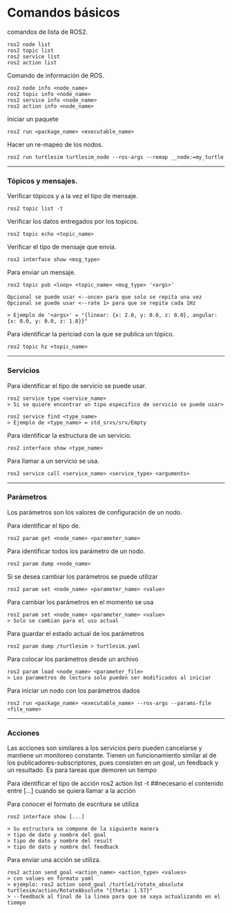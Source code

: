 # Comandos básicos

comandos de lista de ROS2.
```
ros2 node list
ros2 topic list
ros2 service list
ros2 action list
```

Comando de información de ROS.
```
ros2 node info <node_name>
ros2 topic info <node_name>
ros2 service info <node_name>
ros2 action info <node_name>
```

Iniciar un paquete
```
ros2 run <package_name> <executable_name>
```

Hacer un re-mapeo de los nodos.
```
ros2 run turtlesim turtlesim_node --ros-args --remap __node:=my_turtle
```

---
### Tópicos y mensajes.

Verificar tópicos y a la vez el tipo de mensaje.
```
ros2 topic list -t
```

Verificar los datos entregados por los topicos.
```
ros2 topic echo <topic_name>
```

Verificar el tipo de mensaje que envía.
```
ros2 interface show <msg_type>
```

Para enviar un mensaje.
```
ros2 topic pub <loop> <topic_name> <msg_type> '<args>'

Opcional se puede usar <--once> para que solo se repita una vez
Opcional se puede usar <--rate 1> para que se repita cada 1Hz

> Ejemplo de '<args>' = "{linear: {x: 2.0, y: 0.0, z: 0.0}, angular: {x: 0.0, y: 0.0, z: 1.8}}"
```

Para identificar la periciad con la que se publica un tópico.
```
ros2 topic hz <topic_name>
```
---
### Servicios

Para identificar el tipo de servicio se puede usar.
```
ros2 service type <service_name>
> Si se quiere encontrar un tipo especifico de servicio se puede usar>

ros2 service find <type_name>	
> Ejemplo de <type_name> = std_srvs/srv/Empty
```

Para identificar la estructura de un servicio.
```
ros2 interface show <type_name>
```

Para llamar a un servicio se usa.
```
ros2 service call <service_name> <service_type> <arguments>
```

---
### Parámetros

Los parámetros son los valores de configuración de un nodo.

Para identificar el tipo de.
```
ros2 param get <node_name> <parameter_name>
```

Para identificar todos los parámetro de un nodo.
```
ros2 param dump <node_name>
```

Si se desea cambiar los parámetros se puede utilizar
```
ros2 param set <node_name> <parameter_name> <value>
```

Para cambiar los parámetros en el momento se usa
```
ros2 param set <node_name> <parameter_name> <value>
> Solo se cambian para el uso actual
```

Para guardar el estado actual de los parámetros
```
ros2 param dump /turtlesim > turtlesim.yaml 
```

Para colocar los parámetros desde un archivo
```
ros2 param load <node_name> <parameter_file>
> Los parametros de lectura solo pueden ser modificados al iniciar
```

Para iniciar un nodo con los parámetros dados
```
ros2 run <package_name> <executable_name> --ros-args --params-file <file_name>
```
---
### Acciones

Las acciones son similares a los servicios pero pueden cancelarse y mantiene un monitoreo constante. Tienen un funcionamiento similar al de los publicadores-subscriptores, pues consisten en un goal, un feedback y un resultado. Es para tareas que demoren un tiempo


Para identificar el tipo de acción 
ros2 action list -t
##necesario el contenido entre [...] cuando se quiera llamar a la acción

Para conocer el formato de escritura se utiliza
```
ros2 interface show [...]

> Su estructura se compone de la siguiente manera
> tipo de dato y nombre del goal
> tipo de dato y nombre del result
> tipo de dato y nombre del feedback
```

Para enviar una acción se utiliza.

```
ros2 action send_goal <action_name> <action_type> <values>
> con values en formato yaml
> ejemplo: ros2 action send_goal /turtle1/rotate_absolute turtlesim/action/RotateAbsolute "{theta: 1.57}"
> --feedback al final de la linea para que se vaya actualizando en el tiempo
```




